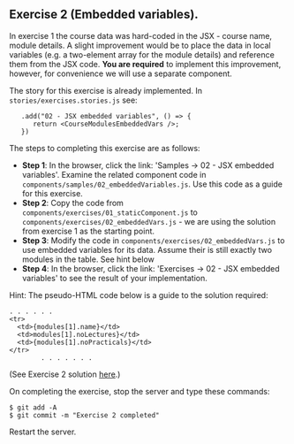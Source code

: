 ## Exercise 2 (Embedded variables).

In exercise 1 the course data was hard-coded in the JSX - course name, module details.  A slight improvement would be to place the data in local variables (e.g. a two-element array for the module details) and reference them from the JSX code. __You are required__ to implement this improvement, however, for convenience we will use a separate component. 

The story for this exercise is already implemented. In `stories/exercises.stories.js` see:
~~~
   .add("02 - JSX embedded variables", () => {
      return <CourseModulesEmbeddedVars />;
   })
~~~
The steps to completing this exercise are as follows:
 
+ __Step 1__: In the browser, click the link: 'Samples -> 02 - JSX embedded variables'. Examine the related component code in `components/samples/02_embeddedVariables.js`. Use this code as a guide for this exercise.
+ __Step 2__: Copy the code from `components/exercises/01_staticComponent.js` to  `components/exercises/02_embeddedVars.js` - we are using the solution from exercise 1 as the starting point.
+ __Step 3__: Modify the code in `components/exercises/02_embeddedVars.js` to use embedded variables for its data. Assume their is still exactly two modules in the table. See hint below
+ __Step 4__: In the browser, click the link: 'Exercises -> 02 - JSX embedded variables' to see the result of your implementation. 

Hint: The pseudo-HTML code below is a guide to the solution required:
~~~ 
. . . . . . 
<tr>
  <td>{modules[1].name}</td>
  <td>modules[1].noLectures}</td>
  <td>{modules[1].noPracticals}</td>
</tr>
        . . . . . . . 
~~~
(See Exercise 2 solution [here][solutions].)

On completing the exercise, stop the server and type these commands:
~~~
$ git add -A
$ git commit -m "Exercise 2 completed"
~~~
Restart the server.

[solutions]: https://tutors-design.netlify.app/lab/wit-hdip-comp-sci-2019-ict-skills-2.netlify.app/topic01/book-1/Solutions
